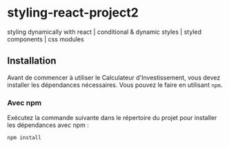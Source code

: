 # styling-react-project2
styling dynamically with react | conditional &amp; dynamic styles | styled components | css modules

## Installation

Avant de commencer à utiliser le Calculateur d'Investissement, vous devez installer les dépendances nécessaires. Vous pouvez le faire en utilisant `npm`.

### Avec npm

Exécutez la commande suivante dans le répertoire du projet pour installer les dépendances avec npm :

```bash
npm install
